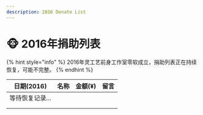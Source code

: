 ```yaml
---
description: 2016 Donate List
---
```


# 🐵 2016年捐助列表

{% hint style="info" %}
2016年灵工艺前身工作室零软成立，捐助列表正在持续恢复，可能不完整。
{% endhint %}

| 日期(2016)  | 名称 | 金额(¥) | 留言 |
| --------- | -- | ----- | -- |
| 等待恢复记录... |    |       |    |
|           |    |       |    |
|           |    |       |    |
